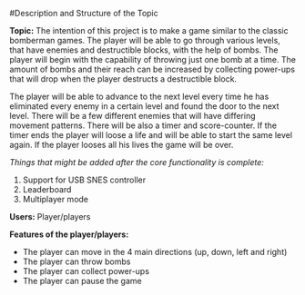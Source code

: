 #Description and Structure of the Topic

**Topic:** The intention of this project is to make a game similar to the classic bomberman games. The player will be able to go through various levels, that have enemies and destructible blocks, with the help of bombs. The player will begin with the capability of throwing just one bomb at a time. The amount of bombs and their reach can be increased by collecting power-ups that will drop when the player destructs a destructible block.

The player will be able to advance to the next level every time he has eliminated every enemy in a certain level and found the door to the next level. There will be a few different enemies that will have differing movement patterns. There will be also a timer and score-counter. If the timer ends the player will loose a life and will be able to start the same level again. If the player looses all his lives the game will be over.

*Things that might be added after the core functionality is complete:*

1. Support for USB SNES controller
2. Leaderboard
3. Multiplayer mode

**Users:** Player/players
		
**Features of the player/players:**
* The player can move in the 4 main directions (up, down, left and right)
* The player can throw bombs
* The player can collect power-ups
* The player can pause the game
